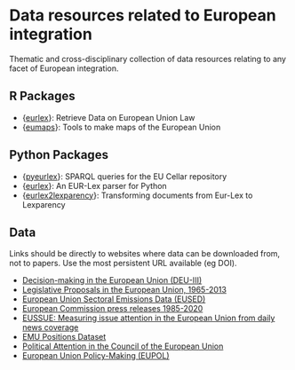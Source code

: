 # Data resources related to European integration

Thematic and cross-disciplinary collection of data resources relating to any facet of European integration.

## R Packages
- {[eurlex](https://github.com/michalovadek/eurlex)}: Retrieve Data on European Union Law
- {[eumaps](https://github.com/jfjelstul/eumaps)}: Tools to make maps of the European Union

## Python Packages
- {[pyeurlex](https://pypi.org/project/pyeurlex/)}: SPARQL queries for the EU Cellar repository
- {[eurlex](https://pypi.org/project/eurlex/)}: An EUR-Lex parser for Python
- {[eurlex2lexparency](https://github.com/Lexparency/eurlex2lexparency)}: Transforming documents from Eur-Lex to Lexparency

## Data

Links should be directly to websites where data can be downloaded from, not to papers. Use the most persistent URL available (eg DOI).

- [Decision-making in the European Union (DEU-III)](https://doi.org/10.34810/data53)
- [Legislative Proposals in the European Union, 1965-2013](https://doi.org/10.7910/DVN/1GFLRM)
- [European Union Sectoral Emissions Data (EUSED)](https://doi.org/10.7910/DVN/DW7Y5W)
- [European Commission press releases 1985-2020](https://doi.org/10.7910/DVN/UGGXUF)
- [EUSSUE: Measuring issue attention in the European Union from daily news coverage](https://doi.org/10.7910/DVN/CXZAGB)
- [EMU Positions Dataset](http://dev.emuchoices.eu/data/emup/)
- [Political Attention in the Council of the European Union](https://doi.org/10.7910/DVN/VQRFLN)
- [European Union Policy-Making (EUPOL)](https://doi.org/10.7910/DVN/AZCAFA)
